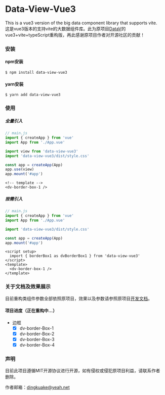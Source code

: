 # Data-View-Vue3
This is a vue3 version of the big data component library that supports vite.
这是vue3版本的支持vite的大数据组件库。此为原项目[DataV](https://github.com/DataV-Team/Datav)的vue3+vite+typeScript重构版，再此感谢原项目作者对开源社区的贡献！

### 安装

#### npm安装
```shell
$ npm install data-view-vue3
```
#### yarn安装
```shell
$ yarn add data-view-vue3
```

### 使用

##### 全量引入

```js
// main.js
import { createApp } from 'vue'
import App from './App.vue'

import view from 'data-view-vue3'
import 'data-view-vue3/dist/style.css'

const app = createApp(App)
app.use(view)
app.mount('#app')
```

```vue
<!-- template --> 
<dv-border-box-1 />
```

##### 按需引入

```js
// main.js
import { createApp } from 'vue'
import App from './App.vue'

import 'data-view-vue3/dist/style.css'

const app = createApp(App)
app.mount('#app')
```

```vue
<script setup>
  import { borderBox1 as dvBorderBox1 } from 'data-view-vue3'
</script>
<template>
  <dv-border-box-1 />
</template>
```

### 关于文档及效果展示

目前重构类组件参数全部依照原项目，效果以及参数请参照原项目[开发文档](http://datav.jiaminghi.com/guide/)。

#### 项目进度（正在重构中...）

- 边框
  - [x] dv-border-Box-1
  - [x] dv-border-Box-2
  - [x] dv-border-Box-3
  - [x] dv-border-Box-4

### 声明

目前此项目遵循MIT开源协议进行开源，如有侵权或侵犯原项目利益，请联系作者删除。

作者邮箱：dingkuake@yeah.net